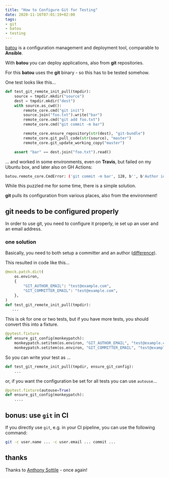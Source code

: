 ```yaml
---
title: "How to Configure Git for Testing"
date: 2020-11-16T07:01:19+02:00
tags:
- git
- batou
- testing
---
```


[batou](https://batou.readthedocs.io/en/stable/) is a configuration management and deployment tool,
comparable to **Ansible**.

With **batou** you can deploy applications,
also from **git** repositories.

For this **batou** uses the **git** binary - so this has to be tested somehow.

One test looks like this...

```python
def test_git_remote_init_pull(tmpdir):
    source = tmpdir.mkdir("source")
    dest = tmpdir.mkdir("dest")
    with source.as_cwd():
        remote_core.cmd("git init")
        source.join("foo.txt").write("bar")
        remote_core.cmd("git add foo.txt")
        remote_core.cmd("git commit -m bar")

        remote_core.ensure_repository(str(dest), "git-bundle")
        remote_core.git_pull_code(str(source), "master")
        remote_core.git_update_working_copy("master")

    assert "bar" == dest.join("foo.txt").read()
```

... and worked in some environments,
even on **Travis**,
but failed on my Ubuntu box, and later also on GH Actions:

```bash
batou.remote_core.CmdError: ('git commit -m bar', 128, b'', b'Author identity unknown\n\n*** Please tell me who you are.\n\nRun\n\n  git config --global user.email "you@example.com"\n  git config --global user.name "Your Name"\n\nto set your account\'s default identity.\nOmit --global to set the identity only in this repository.\n\nfatal: empty ident name (for <runner@fv-az18-857.2cpogp2qopau1j0uik42oh12ub.cx.internal.cloudapp.net>) not allowed\n')
```

While this puzzled me for some time,
there is a simple solution.

**git** pulls its configuration from various places,
also from the environment!

## git needs to be configured properly

In order to use git,
you need to configure it properly,
ie set up an user and an email address.

### one solution

Basically, you need to both setup a committer and an author ([difference](https://stackoverflow.com/q/18750808/672833)).

This resulted in code like this...

```python
@mock.patch.dict(
    os.environ,
    {
        "GIT_AUTHOR_EMAIL": "test@example.com",
        "GIT_COMMITTER_EMAIL": "test@example.com",
    },
)
def test_git_remote_init_pull(tmpdir):
   ...
```

This is ok for one or two tests,
but if you have more tests,
you should convert this into a fixture.

```python
@pytest.fixture
def ensure_git_config(monkeypatch):
    monkeypatch.setitem(os.environ, "GIT_AUTHOR_EMAIL", "test@example.com")
    monkeypatch.setitem(os.environ, "GIT_COMMITTER_EMAIL", "test@example.com")
```

So you can write your test as ...

```python
def test_git_remote_init_pull(tmpdir, ensure_git_config):
    ...
```

or, if you want the configuration be set for all tests you can use `autouse`...

```python
@pytest.fixture(autouse=True)
def ensure_git_config(monkeypatch):
    ....
```

## bonus: use `git` in CI

If you directly use `git`,
e.g. in your CI pipeline,
you can use the following command:

```bash
git -c user.name ... -c user.email ... commit ...
```

## thanks

Thanks to [Anthony Sottile](https://twitter.com/codewithanthony/status/1327661351230050304) - once again! 
